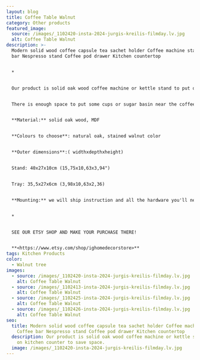 ```yaml
---
layout: blog
title: Coffee Table Walnut
category: Other products
featured_image:
  source: /images/_1102420-insta-2024-jurgis-kreilis-filmday.lv.jpg
  alt: Coffee Table Walnut
description: >-
  Modern solid wood coffee capsule tea sachet holder Coffee machine stand Coffee
  bar Nespresso stand Coffee pod drawer Kitchen countertop


  *


  Our product is solid oak wood coffee machine or kettle stand to put on kitchen counter to save space. Under the stand there is a removable tray, also made of an oak frame with a painted MDF bottom. 


  There is enough space to put some cups or sugar basin near the coffee machine. Since the tray is removable, you can use it to store coffee capsules or tea bags or use it to serve your drinks and snacks.


  **Material:** solid oak wood, MDF


  **Colours to choose**: natural oak, stained walnut color


  **Outer dimensions**:( widthxdepthxheight)


  Stand: 40x27x10cm (15,75x10,63x3,94")


  Tray: 35,5x27x6cm (3,98x10,63x2,36)


  **Mounting:** we will ship instruction and all the hardware you'll need to install together with product.


  *


  SEE OUR ETSY SHOP AND MAKE YOUR PURCHASE THERE!


  **<https://www.etsy.com/shop/ighomedecorstore>**
tags: Kitchen Products
color:
  - Walnut tree
images:
  - source: /images/_1102420-insta-2024-jurgis-kreilis-filmday.lv.jpg
    alt: Coffee Table Walnut
  - source: /images/_1102413-insta-2024-jurgis-kreilis-filmday.lv.jpg
    alt: Coffee Table Walnut
  - source: /images/_1102425-insta-2024-jurgis-kreilis-filmday.lv.jpg
    alt: Coffee Table Walnut
  - source: /images/_1102426-insta-2024-jurgis-kreilis-filmday.lv.jpg
    alt: Coffee Table Walnut
seo:
  title: Modern solid wood coffee capsule tea sachet holder Coffee machine stand
    Coffee bar Nespresso stand Coffee pod drawer Kitchen countertop
  description: Our product is solid oak wood coffee machine or kettle stand to put
    on kitchen counter to save space.
  image: /images/_1102420-insta-2024-jurgis-kreilis-filmday.lv.jpg
---
```

